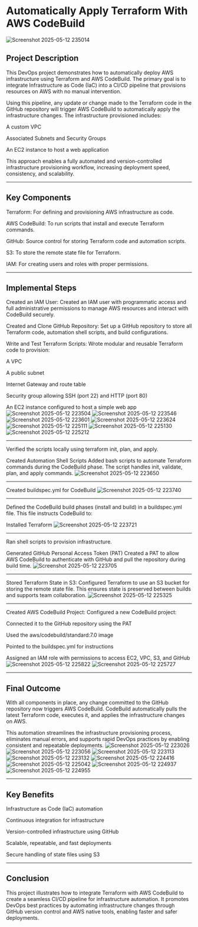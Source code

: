 # Automatically Apply Terraform With AWS CodeBuild

![Screenshot 2025-05-12 235014](https://github.com/user-attachments/assets/681467cd-0347-40d8-bfb6-74d9d5505204)



## Project Description
This DevOps project demonstrates how to automatically deploy AWS infrastructure using Terraform and AWS CodeBuild. The primary goal is to integrate Infrastructure as Code (IaC) into a CI/CD pipeline that provisions resources on AWS with no manual intervention.

Using this pipeline, any update or change made to the Terraform code in the GitHub repository will trigger AWS CodeBuild to automatically apply the infrastructure changes. The infrastructure provisioned includes:

A custom VPC

Associated Subnets and Security Groups

An EC2 instance to host a web application

This approach enables a fully automated and version-controlled infrastructure provisioning workflow, increasing deployment speed, consistency, and scalability.

---

## Key Components
Terraform: For defining and provisioning AWS infrastructure as code.

AWS CodeBuild: To run scripts that install and execute Terraform commands.

GitHub: Source control for storing Terraform code and automation scripts.

S3: To store the remote state file for Terraform.

IAM: For creating users and roles with proper permissions.

---

## Implemental Steps
Created an IAM User:
Created an IAM user with programmatic access and full administrative permissions to manage AWS resources and interact with CodeBuild securely.

Created and Clone GitHub Repository:
Set up a GitHub repository to store all Terraform code, automation shell scripts, and build configurations.

Write and Test Terraform Scripts:
Wrote modular and reusable Terraform code to provision:

A VPC

A public subnet

Internet Gateway and route table

Security group allowing SSH (port 22) and HTTP (port 80)

An EC2 instance configured to host a simple web app
![Screenshot 2025-05-12 223504](https://github.com/user-attachments/assets/cf27e54d-4d33-4622-bf22-ea70f459fed4)
![Screenshot 2025-05-12 223546](https://github.com/user-attachments/assets/ec7eb625-06e9-44bb-8b0f-2b505d0bfb10)
![Screenshot 2025-05-12 223601](https://github.com/user-attachments/assets/c37757e1-d659-4aef-9773-f84a7ac9e1e9)
![Screenshot 2025-05-12 223624](https://github.com/user-attachments/assets/7b835257-da48-4bc2-b13f-77bdb227f5de)
![Screenshot 2025-05-12 225111](https://github.com/user-attachments/assets/4f0373cf-4856-44d8-bb6b-792eee9b979e)
![Screenshot 2025-05-12 225130](https://github.com/user-attachments/assets/97101332-4fda-4c5f-b488-b63c3c8da06f)
![Screenshot 2025-05-12 225212](https://github.com/user-attachments/assets/31abcc18-fca5-425b-bdfc-7f900c5e79fe)

---


Verified the scripts locally using terraform init, plan, and apply.

Created Automation Shell Scripts
Added bash scripts to automate Terraform commands during the CodeBuild phase. The script handles init, validate, plan, and apply commands.
![Screenshot 2025-05-12 223650](https://github.com/user-attachments/assets/625fad5a-2cb1-4841-9088-985dc86e0567)

---

Created buildspec.yml for CodeBuild
![Screenshot 2025-05-12 223740](https://github.com/user-attachments/assets/cf76813e-9354-4e2c-8958-de7c71f04e20)

---

Defined the CodeBuild build phases (install and build) in a buildspec.yml file. This file instructs CodeBuild to:

Installed Terraform
![Screenshot 2025-05-12 223721](https://github.com/user-attachments/assets/82a960e3-180b-4507-9971-1f6d38dd5354)

---

Ran shell scripts to provision infrastructure. 

Generated GitHub Personal Access Token (PAT)
Created a PAT to allow AWS CodeBuild to authenticate with GitHub and pull the repository during build time.
![Screenshot 2025-05-12 223705](https://github.com/user-attachments/assets/cffa847d-9b90-428e-8e19-02b8df1253f0)

---

Stored Terraform State in S3:
Configured Terraform to use an S3 bucket for storing the remote state file. This ensures state is preserved between builds and supports team collaboration.
![Screenshot 2025-05-12 225325](https://github.com/user-attachments/assets/409f19da-7290-40b8-9ace-0ebe6dc53a95)

---

Created AWS CodeBuild Project:
Configured a new CodeBuild project:

Connected it to the GitHub repository using the PAT

Used the aws/codebuild/standard:7.0 image

Pointed to the buildspec.yml for instructions

Assigned an IAM role with permissions to access EC2, VPC, S3, and GitHub
![Screenshot 2025-05-12 225822](https://github.com/user-attachments/assets/83ac6319-881a-45ef-ac3a-d7b06112d4f9)
![Screenshot 2025-05-12 225727](https://github.com/user-attachments/assets/d4733056-12fb-4dee-90d4-b07a0b5315ca)


---

## Final Outcome
With all components in place, any change committed to the GitHub repository now triggers AWS CodeBuild. CodeBuild automatically pulls the latest Terraform code, executes it, and applies the infrastructure changes on AWS.

This automation streamlines the infrastructure provisioning process, eliminates manual errors, and supports rapid DevOps practices by enabling consistent and repeatable deployments.
![Screenshot 2025-05-12 223026](https://github.com/user-attachments/assets/e42124b1-c605-4f0a-8ee3-936033a8f1a6)
![Screenshot 2025-05-12 223056](https://github.com/user-attachments/assets/d6ba555a-31a8-4f27-b26d-a36eee1a0ce9)
![Screenshot 2025-05-12 223113](https://github.com/user-attachments/assets/5221b50e-86b1-42b3-8aad-d5b8d5b22339)
![Screenshot 2025-05-12 223132](https://github.com/user-attachments/assets/5fbb45f2-8737-4846-89bd-b9e1805c6b54)
![Screenshot 2025-05-12 224416](https://github.com/user-attachments/assets/e29e495a-ba27-4664-beba-9fd5a42bcd34)
![Screenshot 2025-05-12 225042](https://github.com/user-attachments/assets/0020484e-1e05-4bde-816c-a2e07fe61c02)
![Screenshot 2025-05-12 224937](https://github.com/user-attachments/assets/72cb9592-fac3-498e-bd22-2cb1d92046cc)
![Screenshot 2025-05-12 224955](https://github.com/user-attachments/assets/46a17634-2b6e-4c0e-ad16-33f72c3b37a4)


---

## Key Benefits
Infrastructure as Code (IaC) automation

Continuous integration for infrastructure

Version-controlled infrastructure using GitHub

Scalable, repeatable, and fast deployments

Secure handling of state files using S3

---

## Conclusion
This project illustrates how to integrate Terraform with AWS CodeBuild to create a seamless CI/CD pipeline for infrastructure automation. It promotes DevOps best practices by automating infrastructure changes through GitHub version control and AWS native tools, enabling faster and safer deployments.
